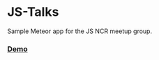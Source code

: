 JS-Talks
========

Sample Meteor app for the JS NCR meetup group.

### [Demo](http://js-talks-dev.meteor.com/)
